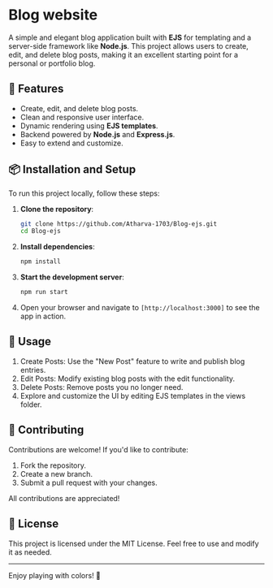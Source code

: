 #  Blog website 

A simple and elegant blog application built with **EJS** for templating and a server-side framework like **Node.js**.
This project allows users to create, edit, and delete blog posts, making it an excellent starting point for a personal or portfolio blog.

## 🚀 Features

- Create, edit, and delete blog posts.
- Clean and responsive user interface.
- Dynamic rendering using **EJS templates**.
- Backend powered by **Node.js** and **Express.js**.
- Easy to extend and customize.


## 📦 Installation and Setup

To run this project locally, follow these steps:

1. **Clone the repository**:

   ```bash
   git clone https://github.com/Atharva-1703/Blog-ejs.git
   cd Blog-ejs
   ```

2. **Install dependencies**:

   ```bash
   npm install
   ```

3. **Start the development server**:

   ```bash
   npm run start
   ```

4. Open your browser and navigate to `[http://localhost:3000]` to see the app in action.


## 🔄 Usage

1. Create Posts: Use the "New Post" feature to write and publish blog entries.
2. Edit Posts: Modify existing blog posts with the edit functionality.
3. Delete Posts: Remove posts you no longer need.
4. Explore and customize the UI by editing EJS templates in the views folder.

## 🤝 Contributing

Contributions are welcome! If you'd like to contribute:

1. Fork the repository.
2. Create a new branch.
3. Submit a pull request with your changes.

All contributions are appreciated!

## 📄 License

This project is licensed under the MIT License. Feel free to use and modify it as needed.

---

Enjoy playing with colors! 🎨
